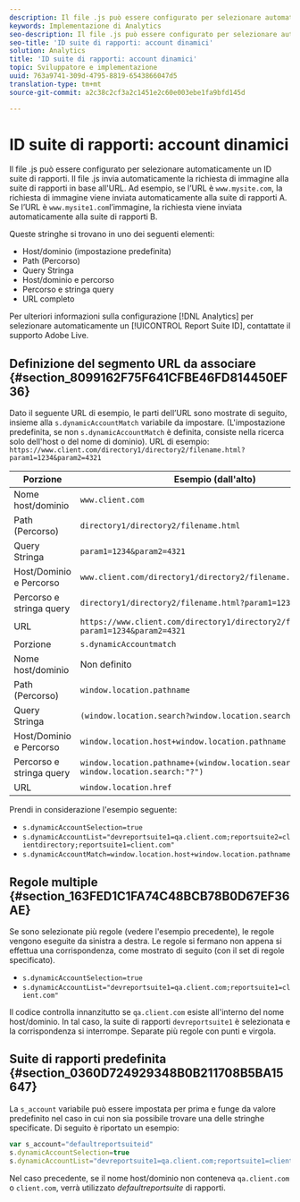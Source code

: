 ```yaml
---
description: Il file .js può essere configurato per selezionare automaticamente un ID suite di rapporti.
keywords: Implementazione di Analytics
seo-description: Il file .js può essere configurato per selezionare automaticamente un ID suite di rapporti.
seo-title: 'ID suite di rapporti: account dinamici'
solution: Analytics
title: 'ID suite di rapporti: account dinamici'
topic: Sviluppatore e implementazione
uuid: 763a9741-309d-4795-8819-6543866047d5
translation-type: tm+mt
source-git-commit: a2c38c2cf3a2c1451e2c60e003ebe1fa9bfd145d

---
```



# ID suite di rapporti: account dinamici

Il file .js può essere configurato per selezionare automaticamente un ID suite di rapporti. Il file .js invia automaticamente la richiesta di immagine alla suite di rapporti in base all'URL. Ad esempio, se l’URL è `www.mysite.com`, la richiesta di immagine viene inviata automaticamente alla suite di rapporti A. Se l’URL è `www.mysite1.com`l’immagine, la richiesta viene inviata automaticamente alla suite di rapporti B.

Queste stringhe si trovano in uno dei seguenti elementi:

* Host/dominio (impostazione predefinita)
* Path (Percorso)
* Query Stringa
* Host/dominio e percorso
* Percorso e stringa query
* URL completo

Per ulteriori informazioni sulla configurazione [!DNL Analytics] per selezionare automaticamente un [!UICONTROL Report Suite ID], contattate il supporto Adobe Live.

## Definizione del segmento URL da associare {#section_8099162F75F641CFBE46FD814450EF36}

Dato il seguente URL di esempio, le parti dell’URL sono mostrate di seguito, insieme alla `s.dynamicAccountMatch` variabile da impostare. (L'impostazione predefinita, se non `s.dynamicAccountMatch` è definita, consiste nella ricerca solo dell'host o del nome di dominio).
URL di esempio: `https://www.client.com/directory1/directory2/filename.html?param1=1234&param2=4321`

| Porzione | Esempio (dall'alto) |
|---|---|
| Nome host/dominio | `www.client.com` |
| Path (Percorso) | `directory1/directory2/filename.html` |
| Query Stringa | `param1=1234&param2=4321` |
| Host/Dominio e Percorso | `www.client.com/directory1/directory2/filename.html` |
| Percorso e stringa query | `directory1/directory2/filename.html?param1=1234&param2=4321` |
| URL | `https://www.client.com/directory1/directory2/filename.html?param1=1234&param2=4321` |
| Porzione | `s.dynamicAccountmatch` |
| Nome host/dominio | Non definito |
| Path (Percorso) | `window.location.pathname` |
| Query Stringa | `(window.location.search?window.location.search:"?")` |
| Host/Dominio e Percorso | `window.location.host+window.location.pathname` |
| Percorso e stringa query | `window.location.pathname+(window.location.search?window.location.search:"?")` |
| URL | `window.location.href` |

Prendi in considerazione l'esempio seguente:

* `s.dynamicAccountSelection=true`
* `s.dynamicAccountList="devreportsuite1=qa.client.com;reportsuite2=clientdirectory;reportsuite1=client.com"`
* `s.dynamicAccountMatch=window.location.host+window.location.pathname`

## Regole multiple {#section_163FED1C1FA74C48BCB78B0D67EF36AE}

Se sono selezionate più regole (vedere l'esempio precedente), le regole vengono eseguite da sinistra a destra. Le regole si fermano non appena si effettua una corrispondenza, come mostrato di seguito (con il set di regole specificato).

* `s.dynamicAccountSelection=true`
* `s.dynamicAccountList="devreportsuite1=qa.client.com;reportsuite1=client.com"`

Il codice controlla innanzitutto se `qa.client.com` esiste all'interno del nome host/dominio. In tal caso, la suite di rapporti `devreportsuite1` è selezionata e la corrispondenza si interrompe. Separate più regole con punti e virgola.

## Suite di rapporti predefinita {#section_0360D724929348B0B211708B5BA15647}

La `s_account` variabile può essere impostata per prima e funge da valore predefinito nel caso in cui non sia possibile trovare una delle stringhe specificate. Di seguito è riportato un esempio:

```javascript
var s_account="defaultreportsuiteid" 
s.dynamicAccountSelection=true 
s.dynamicAccountList="devreportsuite1=qa.client.com;reportsuite1=client.com" 
```

Nel caso precedente, se il nome host/dominio non conteneva `qa.client.com` o `client.com`, verrà utilizzato *defaultreportsuite* di rapporti.
